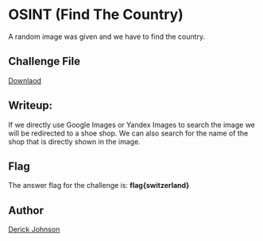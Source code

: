 # OSINT (Find The Country)

A random image was given and we have to find the country.

## Challenge File


[Downlaod](https://github.com/cybsecsid/MriirsCTF/blob/main/WriteUp/Reverse%20Image%20Task%201.jpg)


## Writeup:

If we directly use Google Images or Yandex Images to search the image we will be redirected to a shoe shop. We can also search for the name of the shop that is directly shown in the image. 


## Flag
The answer flag for the challenge is:
**flag{switzerland}**


## Author
 [Derick Johnson](https://www.linkedin.com/in/derick-m-johnson/)
